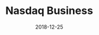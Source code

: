 ---
layout: site
title: "Nasdaq Business"
date: 2018-12-25
categories: [finance]
version: 1.2.26
major: 1
minor: 2
patch: 26
slug: nasdaq-business
link: https://business.nasdaq.com/
submitter: lpolepeddi
permalink: /sites/:slug
---